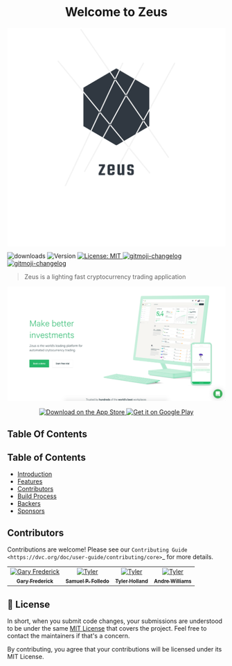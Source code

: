 <h1 align="center">Welcome to Zeus</h1>
<img align="center" src="docs/media/logo.png" title="Icon"></a>
<p>
    <img alt="downloads" src="https://img.shields.io/github/contributors/imthaghost/ghostChat?color=green" target="_blank" />

  </a> 
  
  <img alt="Version" src="https://img.shields.io/badge/version-1.0-blue.svg?cacheSeconds=2592000" />
  <a href="#" target="_blank">
    <img alt="License: MIT" src="https://img.shields.io/badge/License-MIT-yellow.svg" />
  </a>
   <a href="https://github.com/imthaghost/gitmoji-changelog">
    <img src="https://img.shields.io/badge/changelog-gitmoji-brightgreen.svg" alt="gitmoji-changelog">
  </a>
  <a href="https://github.com/imthaghost/gitmoji-changelog">
    <img src="https://cdn.rawgit.com/sindresorhus/awesome/d7305f38d29fed78fa85652e3a63e154dd8e8829/media/badge.svg"alt="gitmoji-changelog">
  </a>
</p>

> Zeus is a lighting fast cryptocurrency trading application

![landing](/docs/media/landing.png)

<p align="center">
  <a href="https://itunes.apple.com/us/app/gitpoint/id1251245162?mt=8">
    <img alt="Download on the App Store" title="App Store" src="http://i.imgur.com/0n2zqHD.png" width="140">
  </a>

  <a href="https://play.google.com/store/apps/details?id=com.gitpoint">
    <img alt="Get it on Google Play" title="Google Play" src="http://i.imgur.com/mtGRPuM.png" width="140">
  </a>
</p>

## Table Of Contents

## Table of Contents

-   [Introduction](#introduction)
-   [Features](#features)
-   [Contributors](#contributors)
-   [Build Process](#build-process)
-   [Backers](#backers-)
-   [Sponsors](#sponsors-)

## Contributors

Contributions are welcome! Please see our `Contributing Guide <https://dvc.org/doc/user-guide/contributing/core>`\_ for more
details.

<table>
  <tr>
    <td align="center"><a href="https://github.com/imthaghost"><img src="https://avatars3.githubusercontent.com/u/46610773?s=460&v=4" width="75px;" alt="Gary Frederick"/><br /><sub><b>Gary Frederick</b></sub></a><br/></td>
    <td align="center"><a href="https://github.com/SamuelFolledo"><img src="https://avatars3.githubusercontent.com/u/30268383?s=460&v=4" width="75px;" alt="Tyler"/><br /><sub><b>Samuel P. Folledo</b></sub></a><br/></td>
    <td align="center"><a href="https://github.com/tylerholland12"><img src="https://avatars1.githubusercontent.com/u/29693747?s=460&v=4" width="75px;" alt="Tyler"/><br /><sub><b>Tyler Holland</b></sub></a><br/></td>
     <td align="center"><a href="https://github.com/Andre-Williams22"><img src="https://avatars1.githubusercontent.com/u/36347732?s=460&v=4" width="75px;" alt="Tyler"/><br /><sub><b>Andre Williams</b></sub></a><br/></td>
    </tr>  
</table>

## 📝 License

In short, when you submit code changes, your submissions are understood to be under the same [MIT License](http://choosealicense.com/licenses/mit/) that covers the project. Feel free to contact the maintainers if that's a concern.

By contributing, you agree that your contributions will be licensed under its MIT License.
